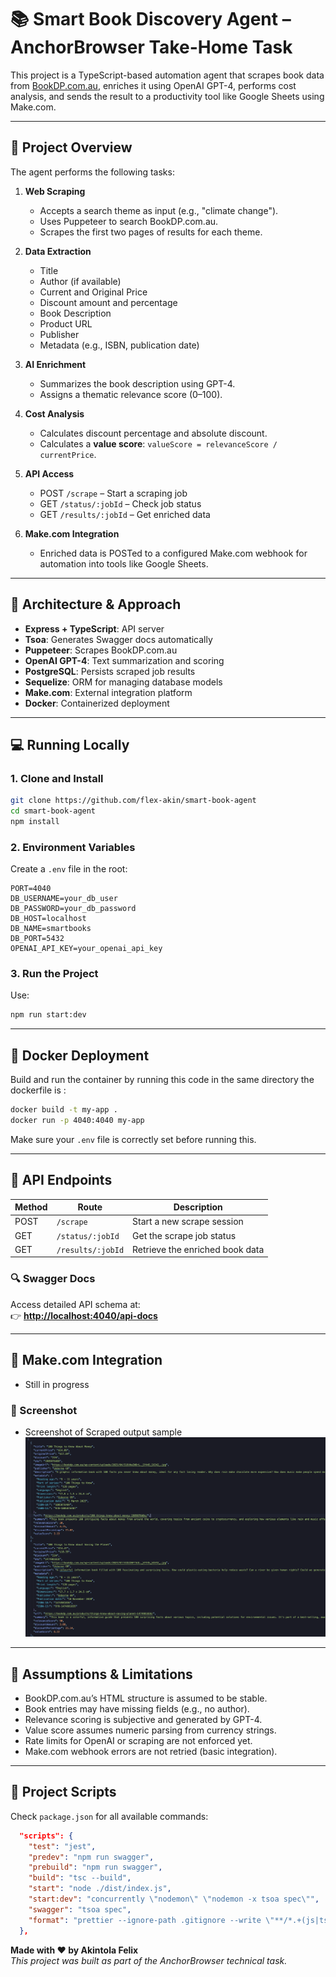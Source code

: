 
# 📚 Smart Book Discovery Agent – AnchorBrowser Take-Home Task

This project is a TypeScript-based automation agent that scrapes book data from [BookDP.com.au](https://bookdp.com.au), enriches it using OpenAI GPT-4, performs cost analysis, and sends the result to a productivity tool like Google Sheets using Make.com.

---

## 🚀 Project Overview

The agent performs the following tasks:

1. **Web Scraping**
   - Accepts a search theme as input (e.g., "climate change").
   - Uses Puppeteer to search BookDP.com.au.
   - Scrapes the first two pages of results for each theme.

2. **Data Extraction**
   - Title
   - Author (if available)
   - Current and Original Price
   - Discount amount and percentage
   - Book Description
   - Product URL
   - Publisher
   - Metadata (e.g., ISBN, publication date)

3. **AI Enrichment**
   - Summarizes the book description using GPT-4.
   - Assigns a thematic relevance score (0–100).

4. **Cost Analysis**
   - Calculates discount percentage and absolute discount.
   - Calculates a **value score**: `valueScore = relevanceScore / currentPrice`.

5. **API Access**
   - POST `/scrape` – Start a scraping job
   - GET `/status/:jobId` – Check job status
   - GET `/results/:jobId` – Get enriched data

6. **Make.com Integration**
   - Enriched data is POSTed to a configured Make.com webhook for automation into tools like Google Sheets.

---

## 🧱 Architecture & Approach

- **Express + TypeScript**: API server
- **Tsoa**: Generates Swagger docs automatically
- **Puppeteer**: Scrapes BookDP.com.au
- **OpenAI GPT-4**: Text summarization and scoring
- **PostgreSQL**: Persists scraped job results
- **Sequelize**: ORM for managing database models
- **Make.com**: External integration platform
- **Docker**: Containerized deployment

---

## 💻 Running Locally

### 1. Clone and Install
```bash
git clone https://github.com/flex-akin/smart-book-agent
cd smart-book-agent
npm install
```

### 2. Environment Variables

Create a `.env` file in the root:

```env
PORT=4040
DB_USERNAME=your_db_user
DB_PASSWORD=your_db_password
DB_HOST=localhost
DB_NAME=smartbooks
DB_PORT=5432
OPENAI_API_KEY=your_openai_api_key
```

### 3. Run the Project

Use:
```bash
npm run start:dev
```

---

## 🐳 Docker Deployment

Build and run the container by running this code in the same directory the dockerfile is :
```bash
docker build -t my-app .
docker run -p 4040:4040 my-app
```

Make sure your `.env` file is correctly set before running this.

---

## 🔌 API Endpoints

| Method | Route               | Description                          |
|--------|---------------------|--------------------------------------|
| POST   | `/scrape`           | Start a new scrape session           |
| GET    | `/status/:jobId`    | Get the scrape job status            |
| GET    | `/results/:jobId`   | Retrieve the enriched book data      |

### 🔍 Swagger Docs

Access detailed API schema at:  
👉 **[http://localhost:4040/api-docs](http://localhost:4040/api-docs)**

---

## 🔗 Make.com Integration

- Still in progress

### 📸 Screenshot
- Screenshot of Scraped output sample
![Make.com Scenario](./public/outputDataFormat.png)
---

## 🧩 Assumptions & Limitations

- BookDP.com.au’s HTML structure is assumed to be stable.
- Book entries may have missing fields (e.g., no author).
- Relevance scoring is subjective and generated by GPT-4.
- Value score assumes numeric parsing from currency strings.
- Rate limits for OpenAI or scraping are not enforced yet.
- Make.com webhook errors are not retried (basic integration).

---

## 📁 Project Scripts

Check `package.json` for all available commands:
```json
  "scripts": {
    "test": "jest",
    "predev": "npm run swagger",
    "prebuild": "npm run swagger",
    "build": "tsc --build",
    "start": "node ./dist/index.js",
    "start:dev": "concurrently \"nodemon\" \"nodemon -x tsoa spec\"",
    "swagger": "tsoa spec",
    "format": "prettier --ignore-path .gitignore --write \"**/*.+(js|ts|json)\""
  },
```

**Made with ❤️ by Akintola Felix**  
_This project was built as part of the AnchorBrowser technical task._
